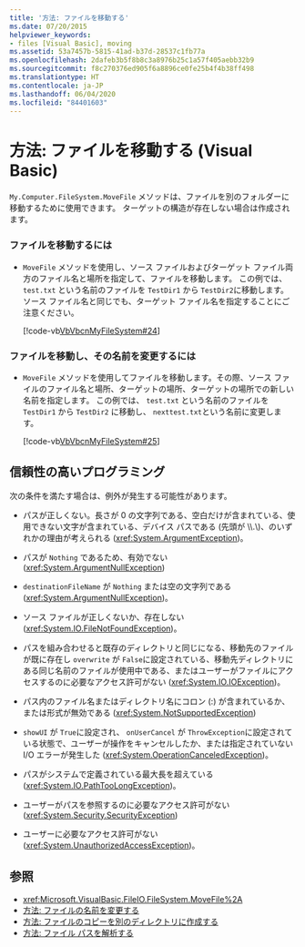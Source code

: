 ```yaml
---
title: '方法: ファイルを移動する'
ms.date: 07/20/2015
helpviewer_keywords:
- files [Visual Basic], moving
ms.assetid: 53a7457b-5815-41ad-b37d-28537c1fb77a
ms.openlocfilehash: 2dafeb3b5f8b8c3a8976b25c1a57f405aebb32b9
ms.sourcegitcommit: f8c270376ed905f6a8896ce0fe25b4f4b38ff498
ms.translationtype: HT
ms.contentlocale: ja-JP
ms.lasthandoff: 06/04/2020
ms.locfileid: "84401603"
---
```

# <a name="how-to-move-a-file-in-visual-basic"></a>方法: ファイルを移動する (Visual Basic)

`My.Computer.FileSystem.MoveFile` メソッドは、ファイルを別のフォルダーに移動するために使用できます。 ターゲットの構造が存在しない場合は作成されます。  
  
### <a name="to-move-a-file"></a>ファイルを移動するには  
  
- `MoveFile` メソッドを使用し、ソース ファイルおよびターゲット ファイル両方のファイル名と場所を指定して、ファイルを移動します。 この例では、 `test.txt` という名前のファイルを `TestDir1` から `TestDir2`に移動します。 ソース ファイル名と同じでも、ターゲット ファイル名を指定することにご注意ください。  
  
     [!code-vb[VbVbcnMyFileSystem#24](~/samples/snippets/visualbasic/VS_Snippets_VBCSharp/VbVbcnMyFileSystem/VB/Class1.vb#24)]  
  
### <a name="to-move-a-file-and-rename-it"></a>ファイルを移動し、その名前を変更するには  
  
- `MoveFile` メソッドを使用してファイルを移動します。その際、ソース ファイルのファイル名と場所、ターゲットの場所、ターゲットの場所での新しい名前を指定します。 この例では、 `test.txt` という名前のファイルを `TestDir1` から `TestDir2` に移動し、 `nexttest.txt`という名前に変更します。  
  
     [!code-vb[VbVbcnMyFileSystem#25](~/samples/snippets/visualbasic/VS_Snippets_VBCSharp/VbVbcnMyFileSystem/VB/Class1.vb#25)]  
  
## <a name="robust-programming"></a>信頼性の高いプログラミング  

 次の条件を満たす場合は、例外が発生する可能性があります。  
  
- パスが正しくない。長さが 0 の文字列である、空白だけが含まれている、使用できない文字が含まれている、デバイス パスである (先頭が \\\\.\\)、のいずれかの理由が考えられる (<xref:System.ArgumentException>)。  
  
- パスが `Nothing` であるため、有効でない (<xref:System.ArgumentNullException>)  
  
- `destinationFileName` が `Nothing` または空の文字列である (<xref:System.ArgumentNullException>)。  
  
- ソース ファイルが正しくないか、存在しない (<xref:System.IO.FileNotFoundException>)。  
  
- パスを組み合わせると既存のディレクトリと同じになる、移動先のファイルが既に存在し `overwrite` が `False`に設定されている、移動先ディレクトリにある同じ名前のファイルが使用中である、またはユーザーがファイルにアクセスするのに必要なアクセス許可がない (<xref:System.IO.IOException>)。  
  
- パス内のファイル名またはディレクトリ名にコロン (:) が含まれているか、または形式が無効である (<xref:System.NotSupportedException>)  
  
- `showUI` が `True`に設定され、 `onUserCancel` が `ThrowException`に設定されている状態で、ユーザーが操作をキャンセルしたか、または指定されていない I/O エラーが発生した (<xref:System.OperationCanceledException>)。  
  
- パスがシステムで定義されている最大長を超えている (<xref:System.IO.PathTooLongException>)。  
  
- ユーザーがパスを参照するのに必要なアクセス許可がない (<xref:System.Security.SecurityException>)  
  
- ユーザーに必要なアクセス許可がない (<xref:System.UnauthorizedAccessException>)。  
  
## <a name="see-also"></a>参照

- <xref:Microsoft.VisualBasic.FileIO.FileSystem.MoveFile%2A>
- [方法: ファイルの名前を変更する](how-to-rename-a-file.md)
- [方法: ファイルのコピーを別のディレクトリに作成する](how-to-create-a-copy-of-a-file-in-a-different-directory.md)
- [方法: ファイル パスを解析する](how-to-parse-file-paths.md)
